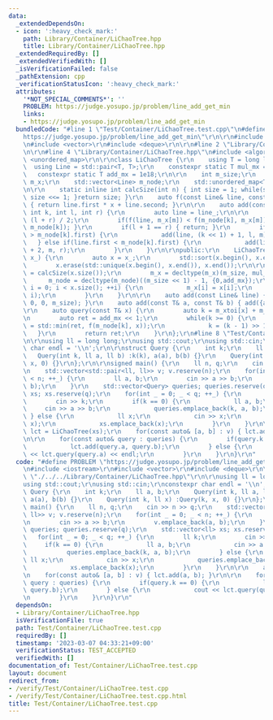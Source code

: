 ```yaml
---
data:
  _extendedDependsOn:
  - icon: ':heavy_check_mark:'
    path: Library/Container/LiChaoTree.hpp
    title: Library/Container/LiChaoTree.hpp
  _extendedRequiredBy: []
  _extendedVerifiedWith: []
  _isVerificationFailed: false
  _pathExtension: cpp
  _verificationStatusIcon: ':heavy_check_mark:'
  attributes:
    '*NOT_SPECIAL_COMMENTS*': ''
    PROBLEM: https://judge.yosupo.jp/problem/line_add_get_min
    links:
    - https://judge.yosupo.jp/problem/line_add_get_min
  bundledCode: "#line 1 \"Test/Container/LiChaoTree.test.cpp\"\n#define PROBLEM \"\
    https://judge.yosupo.jp/problem/line_add_get_min\"\r\n\r\n#include <iostream>\r\
    \n#include <vector>\r\n#include <deque>\r\n\r\n#line 2 \"Library/Container/LiChaoTree.hpp\"\
    \n\r\n#line 4 \"Library/Container/LiChaoTree.hpp\"\n#include <algorithm>\r\n#include\
    \ <unordered_map>\r\n\r\nclass LiChaoTree {\r\n    using T = long long;\r\n  \
    \  using Line = std::pair<T, T>;\r\n    constexpr static T mul_mx = 1e9;\r\n \
    \   constexpr static T add_mx = 1e18;\r\n\r\n    int m_size;\r\n    std::vector<T>\
    \ m_x;\r\n    std::vector<Line> m_node;\r\n    std::unordered_map<T, T> m_xtoi;\r\
    \n\r\n    static inline int calcSize(int n) { int size = 1; while(size < n) {\
    \ size <<= 1; }return size; }\r\n    auto f(const Line& line, const T& x)const\
    \ { return line.first * x + line.second; }\r\n\r\n    auto add(const Line& line_,\
    \ int k, int l, int r) {\r\n        auto line = line_;\r\n\r\n        auto m =\
    \ (l + r) / 2;\r\n        if(f(line, m_x[m]) < f(m_node[k], m_x[m])) { std::swap(line,\
    \ m_node[k]); }\r\n        if(l + 1 == r) { return; }\r\n        if(line.first\
    \ > m_node[k].first) {\r\n            add(line, (k << 1) + 1, l, m);\r\n     \
    \   } else if(line.first < m_node[k].first) {\r\n            add(line, (k << 1)\
    \ + 2, m, r);\r\n        }\r\n    }\r\n\r\npublic:\r\n    LiChaoTree(const std::vector<T>&\
    \ x_) {\r\n        auto x = x_;\r\n        std::sort(x.begin(), x.end());\r\n\
    \        x.erase(std::unique(x.begin(), x.end()), x.end());\r\n\r\n        m_size\
    \ = calcSize(x.size());\r\n        m_x = decltype(m_x)(m_size, mul_mx);\r\n  \
    \      m_node = decltype(m_node)((m_size << 1) - 1, {0,add_mx});\r\n        for(size_t\
    \ i = 0; i < x.size(); ++i) {\r\n            m_x[i] = x[i];\r\n            m_xtoi.emplace(x[i],\
    \ i);\r\n        }\r\n    }\r\n\r\n    auto add(const Line& line) { add(line,\
    \ 0, 0, m_size); }\r\n    auto add(const T& a, const T& b) { add({a,b}); }\r\n\
    \r\n    auto query(const T& x) {\r\n        auto k = m_xtoi[x] + m_size - 1;\r\
    \n        auto ret = add_mx << 1;\r\n        while(k >= 0) {\r\n            ret\
    \ = std::min(ret, f(m_node[k], x));\r\n            k = (k - 1) >> 1;\r\n     \
    \   }\r\n        return ret;\r\n    }\r\n};\r\n#line 8 \"Test/Container/LiChaoTree.test.cpp\"\
    \n\r\nusing ll = long long;\r\nusing std::cout;\r\nusing std::cin;\r\nconstexpr\
    \ char endl = '\\n';\r\n\r\nstruct Query {\r\n    int k;\r\n    ll a, b;\r\n \
    \   Query(int k, ll a, ll b) :k(k), a(a), b(b) {}\r\n    Query(int k, ll x) :Query(k,\
    \ x, 0) {}\r\n};\r\n\r\nsigned main() {\r\n    ll n, q;\r\n    cin >> n >> q;\r\
    \n    std::vector<std::pair<ll, ll>> v; v.reserve(n);\r\n    for(int _ = 0; _\
    \ < n; ++_) {\r\n        ll a, b;\r\n        cin >> a >> b;\r\n        v.emplace_back(a,\
    \ b);\r\n    }\r\n    std::vector<Query> queries; queries.reserve(q);\r\n    std::vector<ll>\
    \ xs; xs.reserve(q);\r\n    for(int _ = 0; _ < q; ++_) {\r\n        ll k;\r\n\
    \        cin >> k;\r\n        if(k == 0) {\r\n            ll a, b;\r\n       \
    \     cin >> a >> b;\r\n            queries.emplace_back(k, a, b);\r\n       \
    \ } else {\r\n            ll x;\r\n            cin >> x;\r\n            queries.emplace_back(k,\
    \ x);\r\n            xs.emplace_back(x);\r\n        }\r\n    }\r\n\r\n    auto\
    \ lct = LiChaoTree(xs);\r\n    for(const auto& [a, b] : v) { lct.add(a, b); }\r\
    \n\r\n    for(const auto& query : queries) {\r\n        if(query.k == 0) {\r\n\
    \            lct.add(query.a, query.b);\r\n        } else {\r\n            cout\
    \ << lct.query(query.a) << endl;\r\n        }\r\n    }\r\n}\r\n"
  code: "#define PROBLEM \"https://judge.yosupo.jp/problem/line_add_get_min\"\r\n\r\
    \n#include <iostream>\r\n#include <vector>\r\n#include <deque>\r\n\r\n#include\
    \ \"./../../Library/Container/LiChaoTree.hpp\"\r\n\r\nusing ll = long long;\r\n\
    using std::cout;\r\nusing std::cin;\r\nconstexpr char endl = '\\n';\r\n\r\nstruct\
    \ Query {\r\n    int k;\r\n    ll a, b;\r\n    Query(int k, ll a, ll b) :k(k),\
    \ a(a), b(b) {}\r\n    Query(int k, ll x) :Query(k, x, 0) {}\r\n};\r\n\r\nsigned\
    \ main() {\r\n    ll n, q;\r\n    cin >> n >> q;\r\n    std::vector<std::pair<ll,\
    \ ll>> v; v.reserve(n);\r\n    for(int _ = 0; _ < n; ++_) {\r\n        ll a, b;\r\
    \n        cin >> a >> b;\r\n        v.emplace_back(a, b);\r\n    }\r\n    std::vector<Query>\
    \ queries; queries.reserve(q);\r\n    std::vector<ll> xs; xs.reserve(q);\r\n \
    \   for(int _ = 0; _ < q; ++_) {\r\n        ll k;\r\n        cin >> k;\r\n   \
    \     if(k == 0) {\r\n            ll a, b;\r\n            cin >> a >> b;\r\n \
    \           queries.emplace_back(k, a, b);\r\n        } else {\r\n           \
    \ ll x;\r\n            cin >> x;\r\n            queries.emplace_back(k, x);\r\n\
    \            xs.emplace_back(x);\r\n        }\r\n    }\r\n\r\n    auto lct = LiChaoTree(xs);\r\
    \n    for(const auto& [a, b] : v) { lct.add(a, b); }\r\n\r\n    for(const auto&\
    \ query : queries) {\r\n        if(query.k == 0) {\r\n            lct.add(query.a,\
    \ query.b);\r\n        } else {\r\n            cout << lct.query(query.a) << endl;\r\
    \n        }\r\n    }\r\n}\r\n"
  dependsOn:
  - Library/Container/LiChaoTree.hpp
  isVerificationFile: true
  path: Test/Container/LiChaoTree.test.cpp
  requiredBy: []
  timestamp: '2023-03-07 04:33:21+09:00'
  verificationStatus: TEST_ACCEPTED
  verifiedWith: []
documentation_of: Test/Container/LiChaoTree.test.cpp
layout: document
redirect_from:
- /verify/Test/Container/LiChaoTree.test.cpp
- /verify/Test/Container/LiChaoTree.test.cpp.html
title: Test/Container/LiChaoTree.test.cpp
---
```

